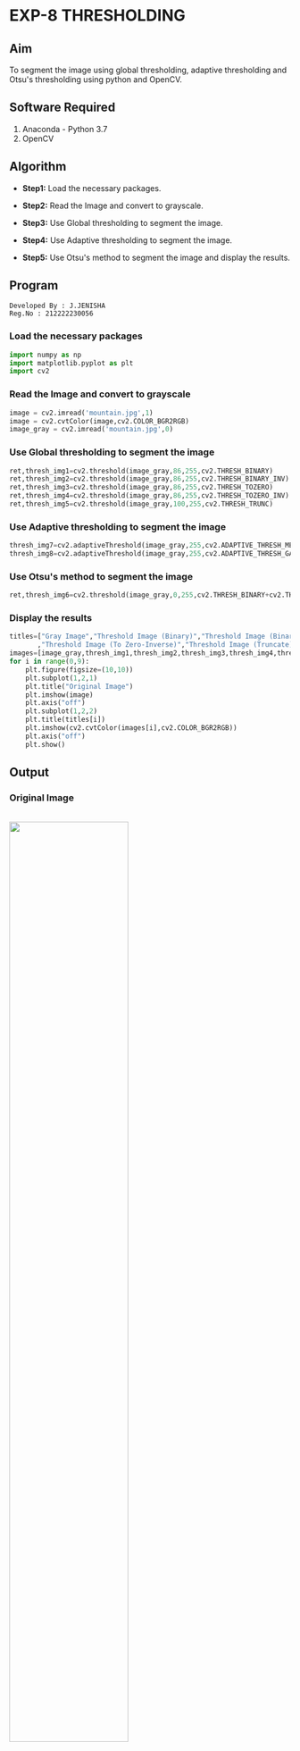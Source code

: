 # EXP-8 THRESHOLDING
## Aim
To segment the image using global thresholding, adaptive thresholding and Otsu's thresholding using python and OpenCV.

## Software Required
1. Anaconda - Python 3.7
2. OpenCV

## Algorithm

- **Step1:** Load the necessary packages.

- **Step2:** Read the Image and convert to grayscale.

- **Step3:** Use Global thresholding to segment the image.

- **Step4:** Use Adaptive thresholding to segment the image.

- **Step5:** Use Otsu's method to segment the image and display the results.

## Program
```
Developed By : J.JENISHA
Reg.No : 212222230056
```
### Load the necessary packages
```python
import numpy as np
import matplotlib.pyplot as plt
import cv2
```


### Read the Image and convert to grayscale
```python
image = cv2.imread('mountain.jpg',1)
image = cv2.cvtColor(image,cv2.COLOR_BGR2RGB)
image_gray = cv2.imread('mountain.jpg',0)
```

### Use Global thresholding to segment the image
```python
ret,thresh_img1=cv2.threshold(image_gray,86,255,cv2.THRESH_BINARY)
ret,thresh_img2=cv2.threshold(image_gray,86,255,cv2.THRESH_BINARY_INV)
ret,thresh_img3=cv2.threshold(image_gray,86,255,cv2.THRESH_TOZERO)
ret,thresh_img4=cv2.threshold(image_gray,86,255,cv2.THRESH_TOZERO_INV)
ret,thresh_img5=cv2.threshold(image_gray,100,255,cv2.THRESH_TRUNC)
```

### Use Adaptive thresholding to segment the image
```python
thresh_img7=cv2.adaptiveThreshold(image_gray,255,cv2.ADAPTIVE_THRESH_MEAN_C,cv2.THRESH_BINARY,11,2)
thresh_img8=cv2.adaptiveThreshold(image_gray,255,cv2.ADAPTIVE_THRESH_GAUSSIAN_C,cv2.THRESH_BINARY,11,2)
```

### Use Otsu's method to segment the image 
```python
ret,thresh_img6=cv2.threshold(image_gray,0,255,cv2.THRESH_BINARY+cv2.THRESH_OTSU)
```

### Display the results
```python
titles=["Gray Image","Threshold Image (Binary)","Threshold Image (Binary Inverse)","Threshold Image (To Zero)"
       ,"Threshold Image (To Zero-Inverse)","Threshold Image (Truncate)","Otsu","Adaptive Threshold (Mean)","Adaptive Threshold (Gaussian)"]
images=[image_gray,thresh_img1,thresh_img2,thresh_img3,thresh_img4,thresh_img5,thresh_img6,thresh_img7,thresh_img8]
for i in range(0,9):
    plt.figure(figsize=(10,10))
    plt.subplot(1,2,1)
    plt.title("Original Image")
    plt.imshow(image)
    plt.axis("off")
    plt.subplot(1,2,2)
    plt.title(titles[i])
    plt.imshow(cv2.cvtColor(images[i],cv2.COLOR_BGR2RGB))
    plt.axis("off")
    plt.show()
```



## Output

### Original Image
<br>
<img src="https://github.com/Jenishajustin/Thresholdingg/assets/119405070/2025b34a-c94b-4637-834a-be5497d6665d" width=65%>

<br>

### Global Thresholding
<br>
<img src="https://github.com/Jenishajustin/Thresholdingg/assets/119405070/e71e6231-1988-4cfe-9895-7f3af798859f" width=65%>
<img src="https://github.com/Jenishajustin/Thresholdingg/assets/119405070/a7d02d51-79a2-4dfc-9c8f-4ddf1be9ef2b" width=65%>
<img src="https://github.com/Jenishajustin/Thresholdingg/assets/119405070/9152ae90-691f-42c4-a972-9d42ad8efc5b" width=65%>
<img src="https://github.com/Jenishajustin/Thresholdingg/assets/119405070/7960572e-11ce-4b99-8216-516a576cef35" width=65%>
<img src="https://github.com/Jenishajustin/Thresholdingg/assets/119405070/0cb1621b-1ed3-43f9-aa90-d8730ce6a598" width=65%>

<br>

### Adaptive Thresholding
<br>
<img src="https://github.com/Jenishajustin/Thresholdingg/assets/119405070/9adda608-b381-48aa-a18d-ff17cf5fc194" width=65%>
<img src="https://github.com/Jenishajustin/Thresholdingg/assets/119405070/d3b46286-b5dd-4e0b-8d86-f18737aa7964" width=65%>

<br>


### Optimum Global Thesholding using Otsu's Method
<br>
<img src="https://github.com/Jenishajustin/Thresholdingg/assets/119405070/ea95e603-397a-4666-a19b-f0822f656124" width=65%>

<br>

## Result
Thus the images are segmented using global thresholding, adaptive thresholding and optimum global thresholding using python and OpenCV.
